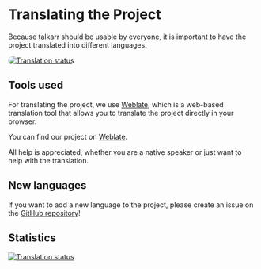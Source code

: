 # Translating the Project

Because talkarr should be usable by everyone, it is important to have the project translated into different languages.

<a href="https://weblate.commanderred.xyz/engage/talkarr/">
<img src="https://weblate.commanderred.xyz/widget/talkarr/open-graph.png" alt="Translation status" style="border-radius: 48px" />
</a>

## Tools used

For translating the project, we use [Weblate](https://weblate.org/), which is a web-based translation tool that allows you to translate the project directly in your browser.

You can find our project on [Weblate](https://weblate.commanderred.xyz/engage/talkarr/).

All help is appreciated, whether you are a native speaker or just want to help with the translation.

## New languages

If you want to add a new language to the project, please create an issue on the <a href="https://github.com/talkarr/talkarr-translations/issues/new" target="_blank">GitHub repository</a>!

## Statistics

<a href="https://weblate.commanderred.xyz/engage/talkarr/">
<img src="https://weblate.commanderred.xyz/widget/talkarr/multi-auto.svg" alt="Translation status" />
</a>

